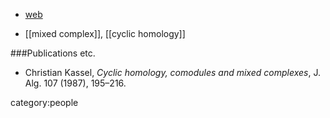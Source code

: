 * [web](http://www-irma.u-strasbg.fr/~kassel/)

* [[mixed complex]], [[cyclic homology]]

###Publications etc.

* Christian Kassel, _Cyclic homology, comodules and mixed complexes_, J. Alg. 107 (1987), 195–216.


category:people